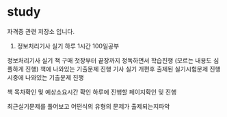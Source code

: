 # study
자격증 관련 저장소 입니다.

1. 정보처리기사 실기 하루 1시간 100일공부

정보처리기사 실기 책 구매
첫장부터 끝장까지 정독하면서 학습진행 (모르는 내용도 심플하게 진행)
책에 나와있는 기출문제 진행
기사 실기 개편후 출제된 실기시험문제 진행
시중에 나와있는 기출문제 진행

책 목차확인 및 예상소요시간 확인
하루에 진행할 페이지확인 및 진행

최근실기문제를 풀어보고 어떤식의 유형의 문제가 출제되는지파악
